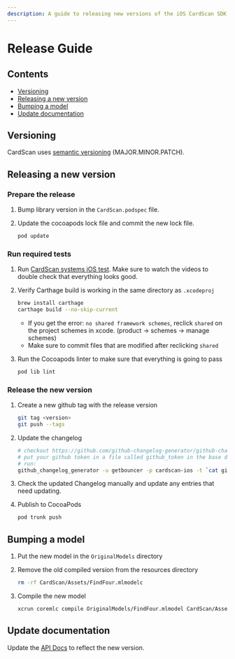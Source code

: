 ```yaml
---
description: A guide to releasing new versions of the iOS CardScan SDK.
---
```


# Release Guide

## Contents

* [Versioning](release-guide.md#versioning)
* [Releasing a new version](release-guide.md#releasing-a-new-version)
* [Bumping a model](release-guide.md#bumping-a-model)
* [Update documentation](release-guide.md#update-documentation)

## Versioning
CardScan uses [semantic versioning](https://semver.org/) \(MAJOR.MINOR.PATCH\).

## Releasing a new version

### Prepare the release
1. Bump library version in the `CardScan.podspec` file.

1. Update the cocoapods lock file and commit the new lock file.
   ```bash
   pod update
   ```

### Run required tests
1. Run [CardScan systems iOS test](system-test-guide.md). Make sure to watch the videos to double check that everything
   looks good.

1. Verify Carthage build is working in the same directory as `.xcodeproj`

   ```bash
   brew install carthage
   carthage build --no-skip-current
   ```
   
   *  If you get the error: `no shared framework schemes`, reclick `shared` on the project schemes in xcode. (product → schemes → manage schemes)
   *  Make sure to commit files that are modified after reclicking `shared` 

1. Run the Cocoapods linter to make sure that everything is going to pass

   ```bash
   pod lib lint
   ```

### Release the new version
1. Create a new github tag with the release version

   ```bash
   git tag <version>
   git push --tags
   ```

1. Update the changelog
   ```bash
   # checkout https://github.com/github-changelog-generator/github-changelog-generator for installation instructions
   # put your github token in a file called github_token in the base directory
   # run:
   github_changelog_generator -u getbouncer -p cardscan-ios -t `cat github_token` 
   ```

1. Check the updated Changelog manually and update any entries that need updating.

1. Publish to CocoaPods

   ```bash
   pod trunk push
   ```

## Bumping a model

1. Put the new model in the `OriginalModels` directory

1. Remove the old compiled version from the resources directory

   ```bash
   rm -rf CardScan/Assets/FindFour.mlmodelc
   ```

1. Compile the new model

   ```bash
   xcrun coremlc compile OriginalModels/FindFour.mlmodel CardScan/Assets
   ```

## Update documentation
Update the [API Docs](https://github.com/getbouncer/apidocs/blob/master/card-scan/android-integration-guide/README.md)
to reflect the new version.
